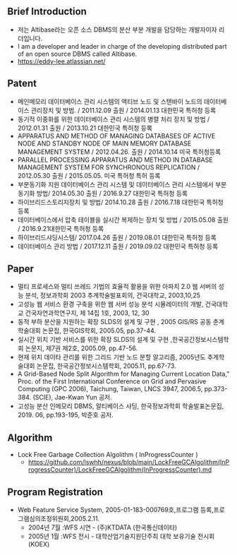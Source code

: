 ## Brief Introduction

- 저는 Altibase라는 오픈 소스 DBMS의 분산 부분 개발을 담당하는 개발자이자 리더입니다.
- I am a developer and leader in charge of the developing distributed part of an open source DBMS called Altibase.
- https://eddy-lee.atlassian.net/

## Patent

- 메인메모리 데이터베이스 관리 시스템의 액티브 노드 및 스탠바이 노드의 데이터베이스 관리장치 및 방법.  / 2011.12.09 출원 / 2014.01.13 대한민국 특허청 등록
- 동기적 이중화를 위한 데이터베이스 관리 시스템의 병렬 처리 장치 및 방법 / 2012.01.31 출원 / 2013.10.21 대한민국 특허청 등록
- APPARATUS AND METHOD OF MANAGING DATABASES OF ACTIVE NODE AND STANDBY NODE OF MAIN MEMORY DATABASE MANAGEMENT SYSTEM / 2012.04.26. 출원 / 2014.10.14 미국 특허청등록
- PARALLEL PROCESSING APPARATUS AND METHOD IN DATABASE MANAGEMENT SYSTEM FOR SYNCHRONOUS REPLICATION / 2012.05.30 출원 / 2015.05.05. 미국 특허청 특허 등록
- 부분동기화 지원 데이터베이스 관리 시스템 및 데이터베이스 관리 시스템에서 부분동기화 방법/ 2014.05.30 출원 / 2016.9.27 대한민국 특허청 등록
- 하이브리드스토리지장치 및 방법/ 2014.10.28 출원 / 2016.7.18 대한민국 특허청 등록
- 데이터베이스에서 압축 테이블을 실시간 복제하는 장치 및 방법 / 2015.05.08 출원 / 2016.9.21대한민국 특허청 등록
- 하이브리드샤딩시스템/ 2017.04.26 출원 / 2019.08.01 대한민국 특허청 등록
- 데이터베이스 관리 방법 / 2017.12.11 출원 / 2019.09.02 대한민국 특허청 등록

## Paper

- 멀티 프로세스와 멀티 쓰레드 기법의 효율적 활용을 위한 아파치 2.0 웹 서버의 성능 분석, 정보과학회 2003 추계학술발표회의, 건국대학교, 2003,10,25 
- 고성능 웹 서비스 환경 구축을 위한 웹 서버 성능 분석 시뮬레이터의  개발, 건국대학교 건국자연과학연구지, 제 14집 1호, 2003, 12, 30
- 동적 부하 분산을 지원하는 확장 SLDS의 설계 및 구현 , 2005 GIS/RS 공동 춘계학술대회 논문집, 한국GIS학회, 2005.05, pp.37-44.
- 실시간 위치 기반 서비스를 위한 확장 SLDS의 설계 및 구현 ,한국공간정보시스템학회 논문지, 제7권 제2호, 2005.09, pp.47-56.
- 현재 위치 데이타 관리를 위한 그리드 기반 노드 분할 알고리즘, 2005년도 추계학술대회 논문집, 한국공간정보시스템학회, 2005.11, pp.67-73.
- A Grid-Based Node Split Algorithm for Managing Current Location Data," Proc. of the First International Conference on Grid and Pervasive Computing (GPC 2006), Taichung, Taiwan, LNCS 3947, 2006.5, pp.373-384. (SCIE), Jae-Kwan Yun 공저.
- 고성능 분산 인메모리 DBMS, 알티베이스 샤딩, 한국정보과학회 학술발표논문집, 2019. 06, pp.193-195, 박준호 공저.

## Algorithm

* Lock Free Garbage Collection Algolithm ( InProgressCounter )
  *  https://github.com/lswhh/nexus/blob/main/LockFreeGCAlgolithm(InProgressCounter)/LockFreeGCAlgolithm(InProgressCounter).md

## Program Registration

- Web Feature Service System, 2005-01-183-000769호,프로그램 등록,프로그램심의조정위원회,2005.2.11.
   - 2004년 7월 :WFS 시연 - (주)KTDATA (한국통신데이타)
   - 2005년 1월 :WFS 전시 - 대학산업기술지원단주최 대학 보유기술 전시회 (KOEX)



<!---
lswhh/lswhh is a ✨ special ✨ repository because its `README.md` (this file) appears on your GitHub profile.
You can click the Preview link to take a look at your changes.
--->